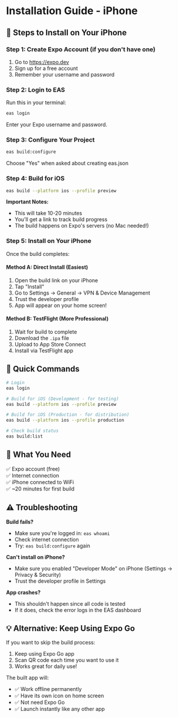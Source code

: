 # Installation Guide - iPhone

## 🎯 Steps to Install on Your iPhone

### Step 1: Create Expo Account (if you don't have one)
1. Go to https://expo.dev
2. Sign up for a free account
3. Remember your username and password

### Step 2: Login to EAS
Run this in your terminal:
```bash
eas login
```
Enter your Expo username and password.

### Step 3: Configure Your Project
```bash
eas build:configure
```
Choose "Yes" when asked about creating eas.json

### Step 4: Build for iOS
```bash
eas build --platform ios --profile preview
```

**Important Notes:**
- This will take 10-20 minutes
- You'll get a link to track build progress
- The build happens on Expo's servers (no Mac needed!)

### Step 5: Install on Your iPhone

Once the build completes:

#### Method A: Direct Install (Easiest)
1. Open the build link on your iPhone
2. Tap "Install" 
3. Go to Settings → General → VPN & Device Management
4. Trust the developer profile
5. App will appear on your home screen!

#### Method B: TestFlight (More Professional)
1. Wait for build to complete
2. Download the `.ipa` file
3. Upload to App Store Connect
4. Install via TestFlight app

## 🚀 Quick Commands

```bash
# Login
eas login

# Build for iOS (Development - for testing)
eas build --platform ios --profile preview

# Build for iOS (Production - for distribution)
eas build --platform ios --profile production

# Check build status
eas build:list
```

## 📝 What You Need

✅ Expo account (free)  
✅ Internet connection  
✅ iPhone connected to WiFi  
✅ ~20 minutes for first build  

## ⚠️ Troubleshooting

**Build fails?**
- Make sure you're logged in: `eas whoami`
- Check internet connection
- Try: `eas build:configure` again

**Can't install on iPhone?**
- Make sure you enabled "Developer Mode" on iPhone (Settings → Privacy & Security)
- Trust the developer profile in Settings

**App crashes?**
- This shouldn't happen since all code is tested
- If it does, check the error logs in the EAS dashboard

## 💡 Alternative: Keep Using Expo Go

If you want to skip the build process:
1. Keep using Expo Go app
2. Scan QR code each time you want to use it
3. Works great for daily use!

The built app will:
- ✅ Work offline permanently
- ✅ Have its own icon on home screen
- ✅ Not need Expo Go
- ✅ Launch instantly like any other app
